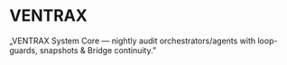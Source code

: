# VENTRAX
„VENTRAX System Core — nightly audit orchestrators/agents with loop-guards, snapshots &amp; Bridge continuity.”
